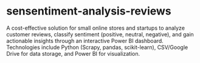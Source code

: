 # sensentiment-analysis-reviews
A cost-effective solution for small online stores and startups to analyze customer reviews, classify sentiment (positive, neutral, negative), and gain actionable insights through an interactive Power BI dashboard. Technologies include Python (Scrapy, pandas, scikit-learn), CSV/Google Drive for data storage, and Power BI for visualization.
